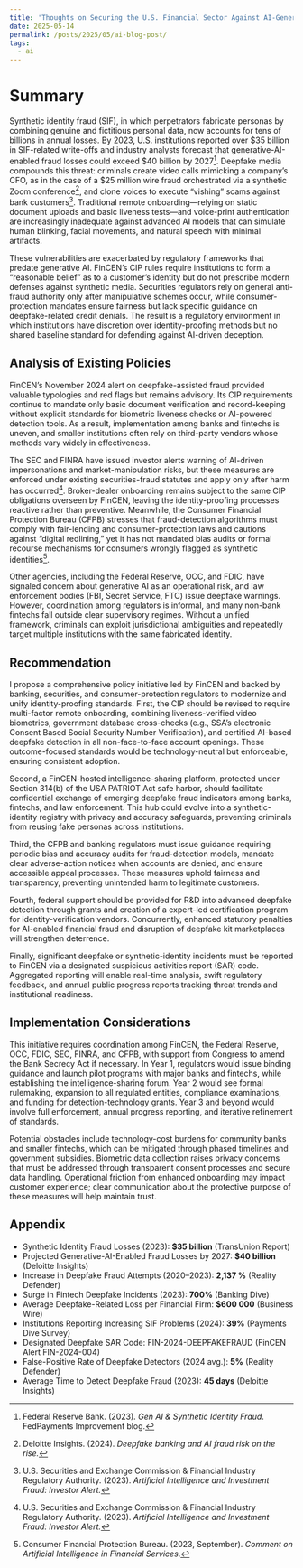 ```yaml
---
title: 'Thoughts on Securing the U.S. Financial Sector Against AI-Generated Deepfakes and Synthetic Identity Fraud'
date: 2025-05-14
permalink: /posts/2025/05/ai-blog-post/
tags:
  - ai
---
```


Summary 
======

Synthetic identity fraud (SIF), in which perpetrators fabricate personas by combining genuine and fictitious personal data, now accounts for tens of billions in annual losses. By 2023, U.S. institutions reported over $35 billion in SIF-related write-offs and industry analysts forecast that generative-AI-enabled fraud losses could exceed $40 billion by 2027[^FED]. Deepfake media compounds this threat: criminals create video calls mimicking a company’s CFO, as in the case of a $25 million wire fraud orchestrated via a synthetic Zoom conference[^DEL], and clone voices to execute “vishing” scams against bank customers[^SEC]. Traditional remote onboarding—relying on static document uploads and basic liveness tests—and voice-print authentication are increasingly inadequate against advanced AI models that can simulate human blinking, facial movements, and natural speech with minimal artifacts.

These vulnerabilities are exacerbated by regulatory frameworks that predate generative AI. FinCEN’s CIP rules require institutions to form a “reasonable belief” as to a customer’s identity but do not prescribe modern defenses against synthetic media. Securities regulators rely on general anti-fraud authority only after manipulative schemes occur, while consumer-protection mandates ensure fairness but lack specific guidance on deepfake-related credit denials. The result is a regulatory environment in which institutions have discretion over identity-proofing methods but no shared baseline standard for defending against AI-driven deception.

Analysis of Existing Policies
------

FinCEN’s November 2024 alert on deepfake-assisted fraud provided valuable typologies and red flags but remains advisory. Its CIP requirements continue to mandate only basic document verification and record-keeping without explicit standards for biometric liveness checks or AI-powered detection tools. As a result, implementation among banks and fintechs is uneven, and smaller institutions often rely on third-party vendors whose methods vary widely in effectiveness.

The SEC and FINRA have issued investor alerts warning of AI-driven impersonations and market-manipulation risks, but these measures are enforced under existing securities-fraud statutes and apply only after harm has occurred[^SEC]. Broker-dealer onboarding remains subject to the same CIP obligations overseen by FinCEN, leaving the identity-proofing processes reactive rather than preventive. Meanwhile, the Consumer Financial Protection Bureau (CFPB) stresses that fraud-detection algorithms must comply with fair-lending and consumer-protection laws and cautions against “digital redlining,” yet it has not mandated bias audits or formal recourse mechanisms for consumers wrongly flagged as synthetic identities[^CFPB].

Other agencies, including the Federal Reserve, OCC, and FDIC, have signaled concern about generative AI as an operational risk, and law enforcement bodies (FBI, Secret Service, FTC) issue deepfake warnings. However, coordination among regulators is informal, and many non-bank fintechs fall outside clear supervisory regimes. Without a unified framework, criminals can exploit jurisdictional ambiguities and repeatedly target multiple institutions with the same fabricated identity.

Recommendation
-----

I propose a comprehensive policy initiative led by FinCEN and backed by banking, securities, and consumer-protection regulators to modernize and unify identity-proofing standards. First, the CIP should be revised to require multi-factor remote onboarding, combining liveness-verified video biometrics, government database cross-checks (e.g., SSA’s electronic Consent Based Social Security Number Verification), and certified AI-based deepfake detection in all non-face-to-face account openings. These outcome-focused standards would be technology-neutral but enforceable, ensuring consistent adoption.

Second, a FinCEN-hosted intelligence-sharing platform, protected under Section 314(b) of the USA PATRIOT Act safe harbor, should facilitate confidential exchange of emerging deepfake fraud indicators among banks, fintechs, and law enforcement. This hub could evolve into a synthetic-identity registry with privacy and accuracy safeguards, preventing criminals from reusing fake personas across institutions.

Third, the CFPB and banking regulators must issue guidance requiring periodic bias and accuracy audits for fraud-detection models, mandate clear adverse-action notices when accounts are denied, and ensure accessible appeal processes. These measures uphold fairness and transparency, preventing unintended harm to legitimate customers.

Fourth, federal support should be provided for R&D into advanced deepfake detection through grants and creation of a expert-led certification program for identity-verification vendors. Concurrently, enhanced statutory penalties for AI-enabled financial fraud and disruption of deepfake kit marketplaces will strengthen deterrence.

Finally, significant deepfake or synthetic-identity incidents must be reported to FinCEN via a designated suspicious activities report (SAR) code. Aggregated reporting will enable real-time analysis, swift regulatory feedback, and annual public progress reports tracking threat trends and institutional readiness.

Implementation Considerations
-------

This initiative requires coordination among FinCEN, the Federal Reserve, OCC, FDIC, SEC, FINRA, and CFPB, with support from Congress to amend the Bank Secrecy Act if necessary. In Year 1, regulators would issue binding guidance and launch pilot programs with major banks and fintechs, while establishing the intelligence-sharing forum. Year 2 would see formal rulemaking, expansion to all regulated entities, compliance examinations, and funding for detection-technology grants. Year 3 and beyond would involve full enforcement, annual progress reporting, and iterative refinement of standards.

Potential obstacles include technology-cost burdens for community banks and smaller fintechs, which can be mitigated through phased timelines and government subsidies. Biometric data collection raises privacy concerns that must be addressed through transparent consent processes and secure data handling. Operational friction from enhanced onboarding may impact customer experience; clear communication about the protective purpose of these measures will help maintain trust.

Appendix
-----

- Synthetic Identity Fraud Losses (2023): **\$35 billion** (TransUnion Report)  
- Projected Generative-AI-Enabled Fraud Losses by 2027: **\$40 billion** (Deloitte Insights)  
- Increase in Deepfake Fraud Attempts (2020–2023): **2,137 %** (Reality Defender)  
- Surge in Fintech Deepfake Incidents (2023): **700%** (Banking Dive)  
- Average Deepfake-Related Loss per Financial Firm: **\$600 000** (Business Wire)   
- Institutions Reporting Increasing SIF Problems (2024): **39%** (Payments Dive Survey)  
- Designated Deepfake SAR Code: FIN-2024-DEEPFAKEFRAUD (FinCEN Alert FIN-2024-004)  
- False-Positive Rate of Deepfake Detectors (2024 avg.): **5%** (Reality Defender)  
- Average Time to Detect Deepfake Fraud (2023): **45 days** (Deloitte Insights)  


[^FED]: Federal Reserve Bank. (2023). *Gen AI & Synthetic Identity Fraud*. FedPayments Improvement blog.
[^CFPB]: Consumer Financial Protection Bureau. (2023, September). *Comment on Artificial Intelligence in Financial Services*.
[^SEC]: U.S. Securities and Exchange Commission & Financial Industry Regulatory Authority. (2023). *Artificial Intelligence and Investment Fraud: Investor Alert.*
[^DEL]: Deloitte Insights. (2024). *Deepfake banking and AI fraud risk on the rise.*